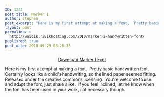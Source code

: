 ```yaml
---
ID: 1243
post_title: Marker I
author: stephen
post_excerpt: "Here is my first attempt at making a font.  Pretty basic handwritten font. Certainly looks like a child's handwriting, so the lined paper seemed fitting. Released under the creative commons licensing.  You're welcome to use and adapt the font, just share alike.  If you feel inclined, let me know when the font has been used in your work, not necessary though."
layout: post
permalink: >
  http://woicik.rivikhosting.com/2010/marker-i-handwritten-font/
published: true
post_date: 2010-09-29 08:26:35
---
```

<p style="text-align: center;"><a title="Marker I Font" href="http://woicik.rivikhosting.com/files/2013/09/Marker-I.zip">Download Marker I Font</a></p>
<p>Here is my first attempt at making a font.  Pretty basic handwritten font. Certainly looks like a child's handwriting, so the lined paper seemed fitting. Released under the <a href="http://creativecommons.org/licenses/by-sa/3.0/" target="_blank" rel="noopener">creative commons</a> licensing.  You're welcome to use and adapt the font, just share alike.  If you feel inclined, let me know when the font has been used in your work, not necessary though.</p>
<p> </p>

<!-- wp:gumroad/gumroad-block {"id":"\u003ca href=\u0022Marker1\u0022\u003e\u003ca href=\u0022Marker1\u0022\u003ei/Marker1\u003c/a\u003e\u003c/a\u003e","type":"embed","text":"Download the Marker I Font","url":"\u003ca href=\u0022https://gumroad.com/l/Marker1\u0022\u003e\u003ca href=\u0022https://gumroad.com/l/Marker1\u0022\u003ehttps://gumroad.com/i/Marker1\u003c/a\u003e\u003c/a\u003e"} -->
<div class="gumroad-product-embed" data-gumroad-product-id="<a href=&quot;Marker1&quot;><a href=&quot;Marker1&quot;>i/Marker1</a></a>" class="wp-block-gumroad-gumroad-block"></div>
<!-- /wp:gumroad/gumroad-block -->